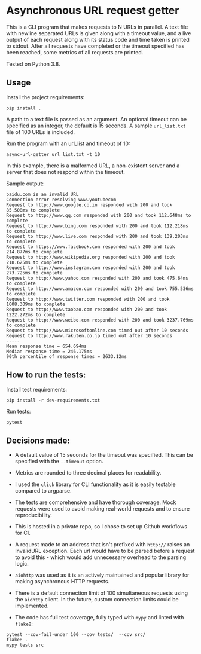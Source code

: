 # Asynchronous URL request getter

This is a CLI program that makes requests to N URLs in parallel. A text file with
newline separated URLs is given along with a timeout value, and a live output of each request along with its status code
and time taken is printed to stdout. After all requests have completed or the timeout specified has been reached,
some metrics of all requests are printed.

Tested on Python 3.8.

## Usage

Install the project requirements:
```
pip install .
```
A path to a text file is passed as an argument.  An optional
timeout can be specified as an integer, the default is 15 seconds. A sample `url_list.txt` file of 100 URLs is included.

Run the program with an url_list and timeout of 10:
```
async-url-getter url_list.txt -t 10
```
In this example, there is a malformed URL, a non-existent server and a server that
does not respond within the timeout.

Sample output:

```
baidu.com is an invalid URL
Connection error resolving www.youtubecom
Request to http://www.google.co.in responded with 200 and took 85.508ms to complete
Request to http://www.qq.com responded with 200 and took 112.648ms to complete
Request to http://www.bing.com responded with 200 and took 112.218ms to complete
Request to http://www.live.com responded with 200 and took 139.203ms to complete
Request to https://www.facebook.com responded with 200 and took 214.877ms to complete
Request to http://www.wikipedia.org responded with 200 and took 218.625ms to complete
Request to http://www.instagram.com responded with 200 and took 273.725ms to complete
Request to http://www.yahoo.com responded with 200 and took 475.64ms to complete
Request to http://www.amazon.com responded with 200 and took 755.536ms to complete
Request to http://www.twitter.com responded with 200 and took 1008.309ms to complete
Request to http://www.taobao.com responded with 200 and took 1222.272ms to complete
Request to http://www.weibo.com responded with 200 and took 3237.769ms to complete
Request to http://www.microsoftonline.com timed out after 10 seconds
Request to http://www.rakuten.co.jp timed out after 10 seconds
-----
Mean response time = 654.694ms
Median response time = 246.175ms
90th percentile of response times = 2633.12ms

```

## How to run the tests:

Install test requirements:

```
pip install -r dev-requirements.txt
```

Run tests:

```
pytest
```

## Decisions made:

- A default value of 15 seconds for the timeout was specified. This can be specified with the `--timeout` option.

- Metrics are rounded to three decimal places for readability.

- I used the `click` library for CLI functionality as it is easily testable compared to argparse.

- The tests are comprehensive and have thorough coverage. Mock requests were used to avoid making real-world requests
and to ensure reproducibility.

- This is hosted in a private repo, so I chose to set up Github workflows for CI.

- A request made to an address that isn't prefixed with `http://` raises an InvalidURL exception.
Each url would have to be parsed before a request to avoid this - which would add unnecessary overhead to the parsing logic.


- `aiohttp` was used as it is an actively maintained and popular library for making asynchronous HTTP requests.

- There is a default connection limit of 100 simultaneous requests using the `aiohttp` client. In the future,
custom connection limits could be implemented.
 
- The code has full test coverage, fully typed with `mypy` and linted with `flake8`:

```
pytest --cov-fail-under 100 --cov tests/  --cov src/
flake8 .
mypy tests src
```
